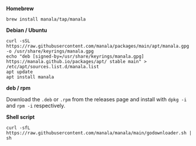 **Homebrew**

```shell
brew install manala/tap/manala
```

**Debian / Ubuntu**

```shell
curl -sSL https://raw.githubusercontent.com/manala/packages/main/apt/manala.gpg -o /usr/share/keyrings/manala.gpg
echo "deb [signed-by=/usr/share/keyrings/manala.gpg] https://manala.github.io/packages/apt/ stable main" > /etc/apt/sources.list.d/manala.list
apt update
apt install manala
```

**deb / rpm**

Download the `.deb` or `.rpm` from the releases page and install with `dpkg -i` and `rpm -i` respectively.

**Shell script**

```shell
curl -sfL https://raw.githubusercontent.com/manala/manala/main/godownloader.sh | sh
```
